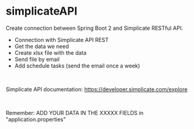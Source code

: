 # simplicateAPI

Create connection between Spring Boot 2 and Simplicate RESTful API.

- Connection with Simplicate API REST
- Get the data we need
- Create xlsx file with the data
- Send file by email
- Add schedule tasks (send the email once a week)

<br />

Simplicate API documentation: https://developer.simplicate.com/explore

<br />

Remember: ADD YOUR DATA IN THE XXXXX FIELDS in "application.properties"
